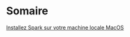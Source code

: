 # Somaire

[Installez Spark sur votre machine locale MacOS](https://daviddemacedo.github.io/testwiki/installlocal/)
